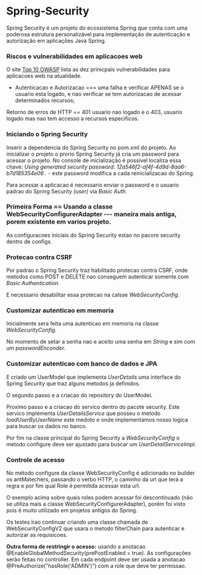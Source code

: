# Spring-Security

<p>Spring Security é um projeto do ecossistema Spring que conta com uma poderosa estrutura personalizável para implementação de autenticação
e autorização em aplicações Java Spring.<p/>

<h3>Riscos e vulnerabilidades em aplicacoes web</h3>
<p>O site <a href="https://owasp.org/www-project-top-ten/">Top 10 OWASP</a> lista as dez prinicpais vulnerabilidades para aplicacoes web na atualidade.</p>
<ul>
  <li>Autenticacao e Autorizacao === uma falha e verificar APENAS se o usuario esta logado, e nao verificar se tem autorizacao de acessar determinados recursos;</li>
</ul>
<p>Retorno de erros de HTTP == 401 usuario nao logado e o 403, usuario logado mas nao tem accesso a recursos especificos.</p>

<h3>Iniciando o Spring Security</h3>
<p>Inserir a dependencia do Spring Security no pom.xml do projeto. Ao inicializar o projeto o prorio Spring Security já cria um password para acessar o projeto. No console de inicialização é possível localiza essa chave: <em>Using generated security password: 12a546f2-af4f-4d9d-8aa6-b7d185354e06
.</em> - este password modifica a cada reinicializacao do Spring.</p> Para acessar a aplicacao é necessario enviar o password e o usuario padrao do Spring Security <em>(user)</em> via <em>Basic Auth</em>.

<h3>Primeira Forma == Usando a classe WebSecurityConfigurerAdapter --- maneira mais antiga, porem existente em varios projeto.</h3>
<p>As configuracoes iniciais do Spring Security estao no pacore security dentro de configs.</p>
<p></p>

<h3>Protecao contra CSRF</h3>
<p>Por padrao o Spring Security traz habilitado protecao contra CSRF, onde metodos como POST e DELETE nao conseguem autenticar somente com <em>Basic Authentication</em>.</p>
 E necessario desabilitar essa protecao na calsse <em>WebSecurityConfig</em>.

<h3>Customizar autenticao em memoria</h3>
<p>Inicialmente sera feita uma autenticao em memoria na classe <em>WebSecurityConfig.</em></p>
<p>No momento de setar a senha nao e aceito uma senha em <em>String</em> e sim com um <em>passwordEnconder.</em></p>

<h3>Customizar autenticao com banco de dados e JPA</h3>
<p>E criado um UserModel que implementa <em>UserDetails</em> uma interface do Spring Security que traz alguns metodos ja definidos. </p>
<p>O segundo passo e a criacao do repository do UserModel.</p>
<p>Proximo passo e a criacao do servico dentro do pacote security. Este servico implementa <em>UserDetailsService</em> que posseu o metodo <em>loadUserByUserName</em> este medoto e onde implementamos nosso logica para buscar os dados no banco. </p>
<p>Por fim na classe principal do Spring Security a <em>WebSecurityConfig</em> o metodo configure deve ser ajustado para buscar um <em>UserDetailServiceImpl</em>.</p>

<h3>Controle de acesso</h3>

<p>No método <emph>configure<emph> da classe <emph>WebSecurityConfig</emph> é adicionado no builder os <emph>antMatechers</emph>, passando
o verbo HTTP, o caminho da url que terá a regra e por fim qual <emph>Role</emph> é permitida acessar esta url.</p>
<p>O exemplo acima sobre quais roles podem acessar foi descontinuado (não se utiliza mais a classe <emph>WebSecurityConfigurerAdapter</emph>), porém foi visto pois é muito utilizado em projetos antigos do <emph>Spring</emph>.</p>
<p>Os testes irao continuar criando uma classe chamada de <emph>WebSecurityConfigV2</emph> que usara o metodo <emph>filterChain</emph> para autenticar e autorizar as requisicoes.</p>

<p><strong>Outra forma de restringir o acesso:</strong> usando a anotacao <emph>@EnableGlobalMethodSecurity(prePostEnabled = true).</emph> As configurações serão feitas no controller. Em cada endpoint deve ser usada a anotacao <emph>@PreAuthorize("hasRole('ADMIN')")</emph> com a role que deve ter permissao.</p>

